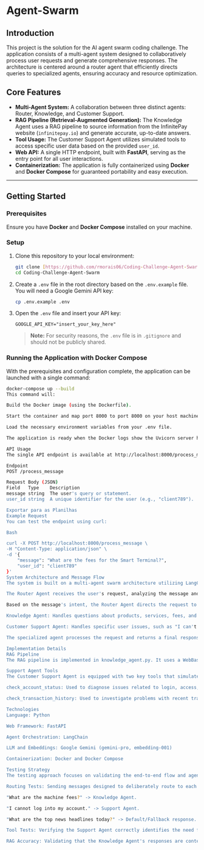 # Agent-Swarm
## Introduction

This project is the solution for the AI agent swarm coding challenge. The application consists of a multi-agent system designed to collaboratively process user requests and generate comprehensive responses. The architecture is centered around a router agent that efficiently directs queries to specialized agents, ensuring accuracy and resource optimization.

## Core Features

* **Multi-Agent System:** A collaboration between three distinct agents: Router, Knowledge, and Customer Support.
* **RAG Pipeline (Retrieval-Augmented Generation):** The Knowledge Agent uses a RAG pipeline to source information from the InfinitePay website (`infinitepay.io`) and generate accurate, up-to-date answers.
* **Tool Usage:** The Customer Support Agent utilizes simulated tools to access specific user data based on the provided `user_id`.
* **Web API:** A single HTTP endpoint, built with **FastAPI**, serving as the entry point for all user interactions.
* **Containerization:** The application is fully containerized using **Docker** and **Docker Compose** for guaranteed portability and easy execution.

---

## Getting Started

### Prerequisites

Ensure you have **Docker** and **Docker Compose** installed on your machine.

### Setup

1.  Clone this repository to your local environment:
    ```bash
    git clone [https://github.com/rmorais06/Coding-Challenge-Agent-Swarm.git](https://github.com/rmorais06/Coding-Challenge-Agent-Swarm.git)
    cd Coding-Challenge-Agent-Swarm
    ```

2.  Create a `.env` file in the root directory based on the `.env.example` file. You will need a Google Gemini API key:
    ```bash
    cp .env.example .env
    ```

3.  Open the `.env` file and insert your API key:
    ```
    GOOGLE_API_KEY="insert_your_key_here"
    ```
    > **Note:** For security reasons, the `.env` file is in `.gitignore` and should not be publicly shared.

### Running the Application with Docker Compose

With the prerequisites and configuration complete, the application can be launched with a single command:

```bash
docker-compose up --build
This command will:

Build the Docker image (using the Dockerfile).

Start the container and map port 8000 to port 8000 on your host machine.

Load the necessary environment variables from your .env file.

The application is ready when the Docker logs show the Uvicorn server has started.

API Usage
The single API endpoint is available at http://localhost:8000/process_message. It accepts POST requests with a JSON body.

Endpoint
POST /process_message

Request Body (JSON)
Field	Type	Description
message	string	The user's query or statement.
user_id	string	A unique identifier for the user (e.g., "client789").

Exportar para as Planilhas
Example Request
You can test the endpoint using curl:

Bash

curl -X POST http://localhost:8000/process_message \
-H "Content-Type: application/json" \
-d '{
    "message": "What are the fees for the Smart Terminal?",
    "user_id": "client789"
}'
System Architecture and Message Flow
The system is built on a multi-agent swarm architecture utilizing LangChain. The workflow for a message is as follows:

The Router Agent receives the user's request, analyzing the message and user_id.

Based on the message's intent, the Router Agent directs the request to one of the specialized agents:

Knowledge Agent: Handles questions about products, services, fees, and public InfinitePay information. It uses a RAG pipeline to ensure factually grounded answers.

Customer Support Agent: Handles specific user issues, such as "I can't log in" or "transfer problems." It accesses simulated tools using the user_id to provide contextualized support.

The specialized agent processes the request and returns a final response, which is then sent back to the user via the API endpoint.

Implementation Details
RAG Pipeline
The RAG pipeline is implemented in knowledge_agent.py. It uses a WebBaseLoader to load data from the specified URLs, a RecursiveCharacterTextSplitter to chunk the content, and GoogleGenerativeAIEmbeddings to create vectors. These vectors are stored in a FAISS vectorstore for fast semantic search, which retrieves relevant context for the LLM (gemini-pro) to generate the final answer.

Support Agent Tools
The Customer Support Agent is equipped with two key tools that simulate interaction with an external user database:

check_account_status: Used to diagnose issues related to login, access, or general account status.

check_transaction_history: Used to investigate problems with recent transfers, payments, or other financial activity.

Technologies
Language: Python

Web Framework: FastAPI

Agent Orchestration: LangChain

LLM and Embeddings: Google Gemini (gemini-pro, embedding-001)

Containerization: Docker and Docker Compose

Testing Strategy
The testing approach focuses on validating the end-to-end flow and agent behaviors. The strategy relies on manual testing for key scenarios:

Routing Tests: Sending messages designed to deliberately route to each agent type to confirm proper decision-making.

"What are the machine fees?" -> Knowledge Agent.

"I cannot log into my account." -> Support Agent.

"What are the top news headlines today?" -> Default/Fallback response.

Tool Tests: Verifying the Support Agent correctly identifies the need for a tool and uses the provided user_id as an argument to retrieve simulated data.

RAG Accuracy: Validating that the Knowledge Agent's responses are contextually accurate and directly sourced from the specified InfinitePay web pages.






